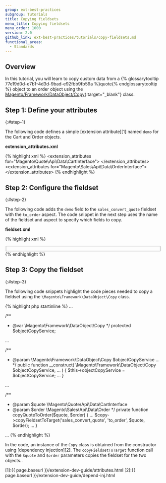 ```yaml
---
group: ext-best-practices
subgroup: Tutorials
title: Copying fieldsets
menu_title: Copying fieldsets
menu_order: 1000
version: 2.0
github_link: ext-best-practices/tutorials/copy-fieldsets.md
functional_areas:
  - Standards
---
```


## Overview
In this tutorial, you will learn to copy custom data from a {% glossarytooltip 77e19d0d-e7b1-4d3d-9bad-e92fbb9fb59a %}quote{% endglossarytooltip %} object to an order object using the [Magento/Framework/DataObject/Copy][0]{:target="_blank"} class.

## Step 1: Define your attributes
{:#step-1}

The following code defines a simple [extension attribute][1] named `demo` for the Cart and Order objects.

**extension_attributes.xml**

{% highlight xml %}
<config xmlns:xsi="http://www.w3.org/2001/XMLSchema-instance" xsi:noNamespaceSchemaLocation="Api/etc/extension_attributes.xsd">
  <extension_attributes for="Magento\Quote\Api\Data\CartInterface">
    <attribute code="demo" type="string" />
  </extension_attributes>
  <extension_attributes for="Magento\Sales\Api\Data\OrderInterface">
      <attribute code="demo" type="string" />
  </extension_attributes>
</config>
{% endhighlight %}

## Step 2: Configure the fieldset
{:#step-2}

The following code adds the `demo` field to the `sales_convert_quote` fieldset with the `to_order` aspect.
The code snippet in the next step uses the name of the fieldset and aspect to specify which fields to copy.

**fieldset.xml**

{% highlight xml %}
<config xmlns:xsi="http://www.w3.org/2001/XMLSchema-instance" xsi:noNamespaceSchemaLocation="DataObject/etc/fieldset.xsd">
  <scope id="global">
    <fieldset id="sales_convert_quote">
      <field name="demo">
        <aspect name="to_order" />
      </field>
    </fieldset>
  </scope>
</config>
{% endhighlight %}

## Step 3: Copy the fieldset
{:#step-3}

The following code snippets highlight the code pieces needed to copy a fieldset using the `\Magento\Framework\DataObject\Copy` class.

{% highlight php startinline %}
...

/**
 * @var \Magento\Framework\DataObject\Copy
 */
protected $objectCopyService;

...

/**
 * @param \Magento\Framework\DataObject\Copy $objectCopyService
  ...
 */
public function __construct(
  \Magento\Framework\DataObject\Copy $objectCopyService,
  ...
) {
    $this->objectCopyService = $objectCopyService;
    ...
  }

...

/**
 * @param $quote \Magento\Quote\Api\Data\CartInterface
 * @param $order \Magento\Sales\Api\Data\Order
 */
private function copyQuoteToOrder($quote, $order)
{
  ...
  $copy->copyFieldsetToTarget('sales_convert_quote', 'to_order', $quote, $order);
  ...
}

...
{% endhighlight %}


In the code, an instance of the `Copy` class is obtained from the constructor using [dependency injection][2].
The `copyFieldsetToTarget` function call with the `$quote` and `$order` parameters copies the fieldset for the two objects..

[0]:https://github.com/magento/magento2/blob/2.0/lib/internal/Magento/Framework/DataObject/Copy.php
[1]:{{ page.baseurl }}/extension-dev-guide/attributes.html
[2]:{{ page.baseurl }}/extension-dev-guide/depend-inj.html
